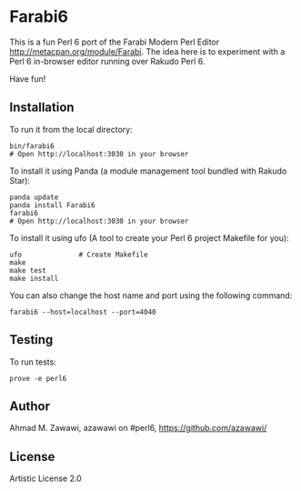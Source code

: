 Farabi6
=======

This is a fun Perl 6 port of the Farabi Modern Perl Editor http://metacpan.org/module/Farabi.
The idea here is to experiment with a Perl 6 in-browser editor running over Rakudo Perl 6. 

Have fun!

## Installation

To run it from the local directory:

    bin/farabi6
    # Open http://localhost:3030 in your browser

To install it using Panda (a module management tool bundled with Rakudo Star):

    panda update
    panda install Farabi6
    farabi6
    # Open http://localhost:3030 in your browser

To install it using ufo (A tool to create your Perl 6 project Makefile for you):

	ufo              # Create Makefile
	make
	make test
	make install

You can also change the host name and port using the following command:

    farabi6 --host=localhost --port=4040

## Testing

To run tests:

    prove -e perl6

## Author

Ahmad M. Zawawi, azawawi on #perl6, https://github.com/azawawi/

## License

Artistic License 2.0
